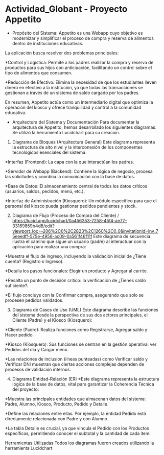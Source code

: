 # Actividad_Globant - Proyecto Appetito
- Propósito del Sistema:
Appetito es una Webapp cuyo objetivo es modernizar y simplificar el proceso de compra y reserva de alimentos dentro de instituciones educativas.

La aplicación busca resolver dos problemas principales:

*Control y Logística: Permite a los padres realizar la compra y reserva de productos para sus hijos con anticipación, facilitando un control sobre el tipo de alimentos que consumen.

*Reducción de Efectivo: Elimina la necesidad de que los estudiantes lleven dinero en efectivo a la institución, ya que todas las transacciones se gestionan a través de un sistema de saldo cargado por los padres.

En resumen, Appetito actúa como un intermediario digital que optimiza la operación del kiosco y ofrece tranquilidad y control a la comunidad educativa.

- Arquitectura del Sistema y Documentación
Para documentar la arquitectura de Appetito, hemos desarrollado los siguientes diagramas. Se utilizó la herramienta Lucidchart para su creación.

1. Diagrama de Bloques (Arquitectura General)
Este diagrama representa la estructura de alto nivel y la interconexión de los componentes tecnológicos esenciales del sistema:

*Interfaz (Frontend): La capa con la que interactúan los padres.

*Servidor de Webapp (Backend): Contiene la lógica de negocio, procesa las solicitudes y coordina la comunicación con la base de datos.

*Base de Datos: El almacenamiento central de todos los datos críticos (usuarios, saldos, pedidos, menú, etc.).

*Interfaz de Administración (Kiosquero): Un módulo específico para que el personal del kiosco pueda gestionar pedidos pendientes y stock.

2. Diagrama de Flujo (Proceso de Compra del Cliente) / https://lucid.app/lucidchart/0a456353-7258-45f4-ae77-33169859b4d8/edit?viewport_loc=-206%2C0%2C2823%2C1260%2C0_0&invitationId=inv_75eeedff-575e-4956-ac09-0a561f46f11f
Este diagrama de secuencia ilustra el camino que sigue un usuario (padre) al interactuar con la aplicación para realizar una compra:

*Muestra el flujo de ingreso, incluyendo la validación inicial de ¿Tiene cuenta? (Registro o Ingreso).

*Detalla los pasos funcionales: Elegir un producto y Agregar al carrito.

*Resalta un punto de decisión crítico: la verificación de ¿Tienes saldo suficiente?.

*El flujo concluye con la Confirmar compra, asegurando que solo se procesen pedidos validados.

3. Diagrama de Casos de Uso (UML)
Este diagrama describe las funciones del sistema desde la perspectiva de sus dos actores principales, el Cliente (Padre) y el Kiosco (Kiosquero):

*Cliente (Padre): Realiza funciones como Registrarse, Agregar saldo y Hacer pedido.

*Kiosco (Kiosquero): Sus funciones se centran en la gestión operativa: ver Pedidos del día y Cargar menú.

*Las relaciones de inclusión (líneas punteadas) como Verificar saldo y Verificar DNI muestran que ciertas acciones complejas dependen de procesos de validación internos.

4. Diagrama Entidad-Relación (ER)
*Este diagrama representa la estructura lógica de la base de datos, vital para garantizar la Coherencia Técnica del proyecto:

*Muestra las principales entidades que almacenan datos del sistema: Padre, Alumno, Kiosco, Producto, Pedido y Detalle.

*Define las relaciones entre ellas. Por ejemplo, la entidad Pedido está directamente relacionada con Padre y con Alumno.

*La tabla Detalle es crucial, ya que vincula el Pedido con los Productos específicos, permitiendo conocer el subtotal y la cantidad de cada ítem.

Herramientas Utilizadas
Todos los diagramas fueron creados utilizando la herramienta Lucidchart
